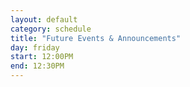 ```yaml
---
layout: default
category: schedule
title: "Future Events & Announcements"
day: friday
start: 12:00PM
end: 12:30PM
---
```

